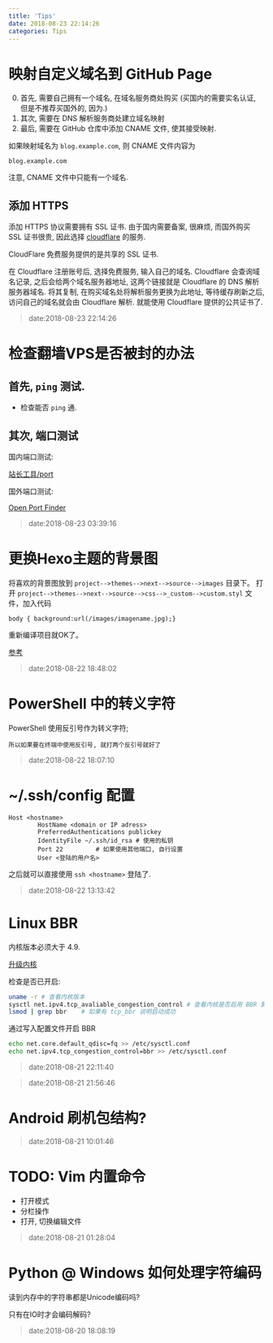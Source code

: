```yaml
---
title: 'Tips'
date: 2018-08-23 22:14:26
categories: Tips
---
```


# 映射自定义域名到 GitHub Page

0. 首先, 需要自己拥有一个域名, 在域名服务商处购买 (买国内的需要实名认证, 但是不推荐买国外的, 因为.)
0. 其次, 需要在 DNS 解析服务商处建立域名映射
0. 最后, 需要在 GitHub 仓库中添加 CNAME 文件, 使其接受映射. 

如果映射域名为 `blog.example.com`, 则 CNAME 文件内容为

```
blog.example.com
```

注意, CNAME 文件中只能有一个域名.

## 添加 HTTPS

添加 HTTPS 协议需要拥有 SSL 证书. 由于国内需要备案, 很麻烦, 而国外购买 SSL 证书很贵, 因此选择 [cloudflare](https://www.cloudflare.com/) 的服务.

CloudFlare 免费服务提供的是共享的 SSL 证书.

在 Cloudflare 注册账号后, 选择免费服务, 输入自己的域名. Cloudflare 会查询域名记录, 之后会给两个域名服务器地址, 这两个链接就是 Cloudflare 的 DNS 解析服务器域名. 将其复制, 在购买域名处将解析服务更换为此地址, 等待缓存刷新之后, 访问自己的域名就会由 Cloudflare 解析. 就能使用 Cloudflare 提供的公共证书了.

> date:2018-08-23 22:14:26

<!--more-->

# 检查翻墙VPS是否被封的办法

## 首先, `ping` 测试.

- 检查能否 `ping` 通.

## 其次, 端口测试

国内端口测试:

[站长工具/port](http://tool.chinaz.com/port)

国外端口测试:

[Open Port Finder](https://www.yougetsignal.com/tools/open-ports/)

> date:2018-08-23 03:39:16

# 更换Hexo主题的背景图


将喜欢的背景图放到 `project-->themes-->next-->source-->images` 目录下。
打开 `project-->themes-->next-->source-->css-->_custom-->custom.styl` 文件，加入代码

```
body { background:url(/images/imagename.jpg);}
```

重新编译项目就OK了。

[参考](http://www.lieeber.com/2016/05/15/Hexo%E4%BD%BF%E7%94%A8%E4%B8%8A%E7%9A%84%E4%B8%80%E4%BA%9B%E5%B0%8Ftips/#%E6%9B%B4%E6%8D%A2next%E4%B8%BB%E9%A2%98%E7%9A%84%E8%83%8C%E6%99%AF)

> date:2018-08-22 18:48:02

# PowerShell 中的转义字符

PowerShell 使用反引号作为转义字符;

```
所以如果要在终端中使用反引号, 就打两个反引号就好了
```

> date:2018-08-22 18:07:10

# ~/.ssh/config 配置

```
Host <hostname>
        HostName <domain or IP adress>
        PreferredAuthentications publickey
        IdentityFile ~/.ssh/id_rsa # 使用的私钥
        Port 22         # 如果使用其他端口, 自行设置
        User <登陆的用户名>
```

之后就可以直接使用 `ssh <hostname>` 登陆了.

> date:2018-08-22 13:13:42

# Linux BBR

内核版本必须大于 4.9.

[升级内核](https://www.google.com/search?q=Linux+升级内核)

检查是否已开启:

```sh
uname -r # 查看内核版本
sysctl net.ipv4.tcp_avaliable_congestion_control # 查看内核是否启用 BBR 算法
lsmod | grep bbr    # 如果有 tcp_bbr 说明启动成功
```

通过写入配置文件开启 BBR

```sh
echo net.core.default_qdisc=fq >> /etc/sysctl.conf
echo net.ipv4.tcp_congestion_control=bbr >> /etc/sysctl.conf
```

> date:2018-08-21 22:11:40

> date:2018-08-21 21:56:46

# Android 刷机包结构?

> date:2018-08-21 10:01:46

# TODO: Vim 内置命令

- 打开模式
- 分栏操作
- 打开, 切换编辑文件

> date:2018-08-21 01:28:04

# Python @ Windows 如何处理字符编码

读到内存中的字符串都是Unicode编码吗?

只有在IO时才会编码解码?

> date:2018-08-20 18:08:19

